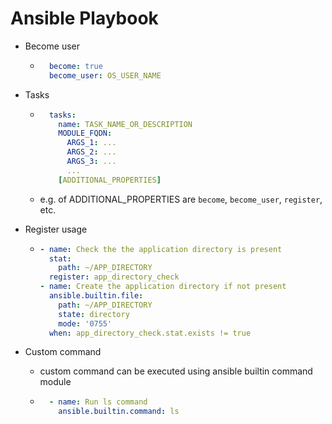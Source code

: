 # Ansible Playbook

- Become user
  - ```yaml
      become: true
      become_user: OS_USER_NAME
    ```

- Tasks
  - ```yaml
      tasks:
        name: TASK_NAME_OR_DESCRIPTION
        MODULE_FQDN:
          ARGS_1: ...
          ARGS_2: ...
          ARGS_3: ...
          ...
        [ADDITIONAL_PROPERTIES]
    ```
  - e.g. of ADDITIONAL_PROPERTIES are `become`, `become_user`, `register`, etc.

- Register usage
  - ```yaml
    - name: Check the the application directory is present
      stat:
        path: ~/APP_DIRECTORY
      register: app_directory_check
    - name: Create the application directory if not present
      ansible.builtin.file:
        path: ~/APP_DIRECTORY
        state: directory
        mode: '0755'
      when: app_directory_check.stat.exists != true
    ```

- Custom command
  - custom command can be executed using ansible builtin command module
  - ```yaml
      - name: Run ls command
        ansible.builtin.command: ls
    ```